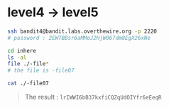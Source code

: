 # level4 -> level5

```sh
ssh bandit4@bandit.labs.overthewire.org -p 2220
# password : 2EW7BBsr6aMMoJ2HjW067dm8EgX26xNe

cd inhere
ls -al
file ./-file*
# the file is -file07

cat ./-file07
```

> The result : `lrIWWI6bB37kxfiCQZqUdOIYfr6eEeqR`
